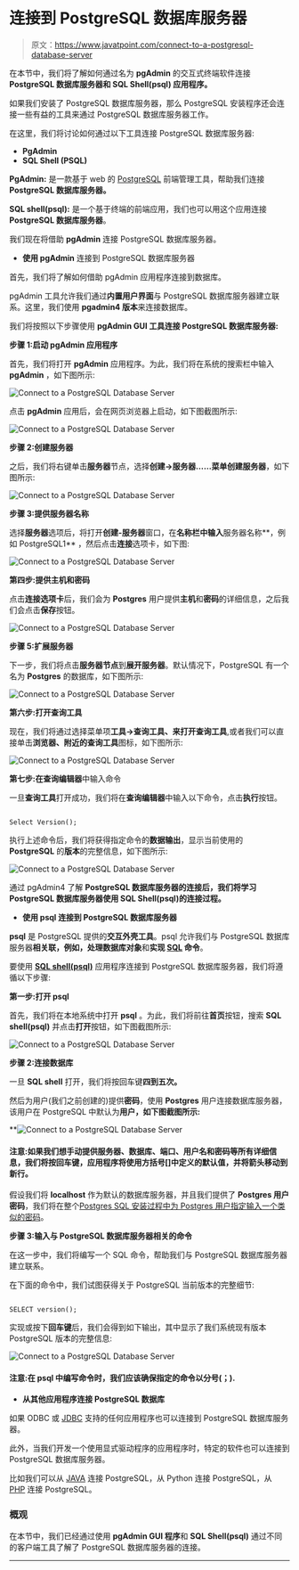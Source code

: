 # 连接到 PostgreSQL 数据库服务器

> 原文：<https://www.javatpoint.com/connect-to-a-postgresql-database-server>

在本节中，我们将了解如何通过名为 **pgAdmin** 的交互式终端软件连接 **PostgreSQL 数据库服务器和 **SQL Shell(psql)** 应用程序。**

如果我们安装了 PostgreSQL 数据库服务器，那么 PostgreSQL 安装程序还会连接一些有益的工具来通过 PostgreSQL 数据库服务器工作。

在这里，我们将讨论如何通过以下工具连接 PostgreSQL 数据库服务器:

*   **PgAdmin**
*   **SQL Shell (PSQL)**

**PgAdmin:** 是一款基于 web 的 [PostgreSQL](https://www.javatpoint.com/postgresql-tutorial) 前端管理工具，帮助我们连接 **PostgreSQL 数据库服务器。**

**SQL shell(psql):** 是一个基于终端的前端应用，我们也可以用这个应用连接 **PostgreSQL 数据库服务器**。

我们现在将借助 **pgAdmin** 连接 PostgreSQL 数据库服务器。

*   **使用 pgAdmin** 连接到 PostgreSQL 数据库服务器

首先，我们将了解如何借助 pgAdmin 应用程序连接到数据库。

pgAdmin 工具允许我们通过**内置用户界面**与 PostgreSQL 数据库服务器建立联系。这里，我们使用 **pgadmin4 版本**来连接数据库。

我们将按照以下步骤使用 **pgAdmin GUI 工具连接 PostgreSQL 数据库服务器:**

**步骤 1:启动 pgAdmin 应用程序**

首先，我们将打开 **pgAdmin** 应用程序。为此，我们将在系统的搜索栏中输入 **pgAdmin** ，如下图所示:

![Connect to a PostgreSQL Database Server](img/ccd6d79063ea96d69951df2f454a4f4f.png)

点击 **pgAdmin** 应用后，会在网页浏览器上启动，如下图截图所示:

![Connect to a PostgreSQL Database Server](img/26915500a77c478792321ac22ca02426.png)

**步骤 2:创建服务器**

之后，我们将右键单击**服务器**节点，选择**创建→服务器……**菜单**创建服务器**，如下图所示:

![Connect to a PostgreSQL Database Server](img/3d307c6eed12a794ed55e3659883371b.png)

**步骤 3:提供服务器名称**

选择**服务器**选项后，将打开**创建-服务器**窗口，在**名称栏中输入**服务器名称**，例如 PostgreSQL1** ，然后点击**连接**选项卡，如下图:

![Connect to a PostgreSQL Database Server](img/de4c596ff17a67fd39a4b41da86d4af4.png)

**第四步:提供主机和密码**

点击**连接选项卡**后，我们会为 **Postgres** 用户提供**主机**和**密码**的详细信息，之后我们会点击**保存**按钮。

![Connect to a PostgreSQL Database Server](img/58442e3bb522930f632e26b8339738b3.png)

**步骤 5:扩展服务器**

下一步，我们将点击**服务器节点**到**展开服务器**。默认情况下，PostgreSQL 有一个名为 **Postgres** 的数据库，如下图所示:

![Connect to a PostgreSQL Database Server](img/200bc3452340725ea52911928de2522f.png)

**第六步:打开查询工具**

现在，我们将通过选择菜单项**工具→查询工具、**来打开**查询工具**,或者我们可以直接单击**浏览器、**附近的**查询工具**图标，如下图所示:

![Connect to a PostgreSQL Database Server](img/8751a3eba308f0f2917030c3a2e0980f.png)

**第七步:在查询编辑器**中输入命令

一旦**查询工具**打开成功，我们将在**查询编辑器**中输入以下命令，点击**执行**按钮。

```

Select Version();

```

执行上述命令后，我们将获得指定命令的**数据输出**，显示当前使用的 **PostgreSQL** 的**版本**的完整信息，如下图所示:

![Connect to a PostgreSQL Database Server](img/73d7b372d74b23fa951f769704bde901.png)

通过 pgAdmin4 了解 **PostgreSQL 数据库服务器的连接后，我们将学习 **PostgreSQL 数据库服务器使用 SQL Shell(psql)的连接过程。****

*   **使用 psql 连接到 PostgreSQL 数据库服务器**

**psql** 是 PostgreSQL 提供的**交互外壳工具**。psql 允许我们与 PostgreSQL 数据库服务器**相关联，例如，处理数据库对象**和**实现 [SQL](https://www.javatpoint.com/sql-tutorial) 命令**。

要使用 **[SQL shell(psql)](https://www.javatpoint.com/psql-commands)** 应用程序连接到 PostgreSQL 数据库服务器，我们将遵循以下步骤:

**第一步:打开 psql**

首先，我们将在本地系统中打开 **psql** 。为此，我们将前往**首页**按钮，搜索 **SQL shell(psql)** 并点击**打开**按钮，如下图截图所示:

![Connect to a PostgreSQL Database Server](img/3e90a93629dda6e274ec65165b26921b.png)

**步骤 2:连接数据库**

一旦 **SQL shell** 打开，我们将按回车键**四到五次。**

然后为用户(我们之前创建的)提供**密码**，使用 **Postgres** 用户连接数据库服务器，该用户在 PostgreSQL 中默认为**用户，如下图截图所示:**

**![Connect to a PostgreSQL Database Server](img/ddf4bc66589fa1e44d9a335d298d8dd8.png)

#### 注意:如果我们想手动提供服务器、数据库、端口、用户名和密码等所有详细信息，我们将按回车键，应用程序将使用方括号[]中定义的默认值，并将箭头移动到新行。

假设我们将 **localhost** 作为默认的数据库服务器，并且我们提供了 **Postgres 用户密码**，我们将在整个[Postgres SQL 安装过程中为 Postgres 用户指定输入一个类似的密码](https://www.javatpoint.com/install-postgresql)。

**步骤 3:输入与 PostgreSQL 数据库服务器相关的命令**

在这一步中，我们将编写一个 SQL 命令，帮助我们与 PostgreSQL 数据库服务器建立联系。

在下面的命令中，我们试图获得关于 PostgreSQL 当前版本的完整细节:

```

SELECT version();

```

实现或按下**回车键**后，我们会得到如下输出，其中显示了我们系统现有版本 PostgreSQL 版本的完整信息:

![Connect to a PostgreSQL Database Server](img/2cae23ff9c709b37e6ee0455ec10e4b9.png)

#### 注意:在 psql 中编写命令时，我们应该确保指定的命令以分号(；).

*   **从其他应用程序连接 PostgreSQL 数据库**

如果 ODBC 或 [JDBC](https://www.javatpoint.com/java-jdbc) 支持的任何应用程序也可以连接到 PostgreSQL 数据库服务器。

此外，当我们开发一个使用显式驱动程序的应用程序时，特定的软件也可以连接到 PostgreSQL 数据库服务器。

比如我们可以从 [JAVA](https://www.javatpoint.com/java-tutorial) 连接 PostgreSQL，从 Python 连接 PostgreSQL，从 [PHP](https://www.javatpoint.com/php-tutorial) 连接 PostgreSQL。

### 概观

在本节中，我们已经通过使用 **pgAdmin GUI 程序**和 **SQL Shell(psql)** 通过不同的客户端工具了解了 PostgreSQL 数据库服务器的连接。

* * ***